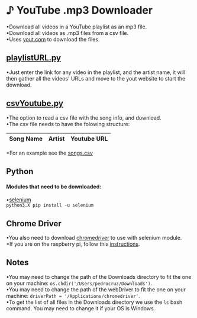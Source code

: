 # ♪ YouTube .mp3 Downloader
•Download all videos in a YouTube playlist as an mp3 file.<br/>
•Download all videos as .mp3 files from a csv file.<br/>
•Uses [yout.com](https://yout.com/) to download the files.

## [playlistURL.py ](playlistURL.py)
•Just enter the link for any video in the playlist, and the artist name, it will then gather all the videos' URLs and move to the yout website to start the download.

## [csvYoutube.py](csvYoutube.py)
•The option to read a csv file with the song info, and download.<br/>
•The csv file needs to have the folowing structure:

|Song Name|Artist|Youtube URL|
|---------|------|-----------|

*For an example see the [songs.csv](songs.csv)



## Python
#### Modules that need to be downloaded:<br/>

•[selenium](https://pypi.org/project/selenium/)<br/>
`python3.X pip install -u selenium`
## Chrome Driver

  •You also need to download [chromedriver](http://chromedriver.chromium.org/downloads) to use with selenium module.<br/> 
  *If you are on the raspberry pi, follow this [instructions](https://www.reddit.com/r/selenium/comments/7341wt/success_how_to_run_selenium_chrome_webdriver_on/). <br/>

## Notes
•You may need to change the path of the Downloads directory to fit the one on your machine: `os.chdir('/Users/pedrocruz/Downloads')`.<br/>
•You may need to change the path of the webDriver  to fit the one on your machine: `driverPath = '/Applications/chromedriver'`.<br/>
•To get the list of all files in the Downloads directory we use the `ls` bash command. You may need to change it if your OS is Windows.